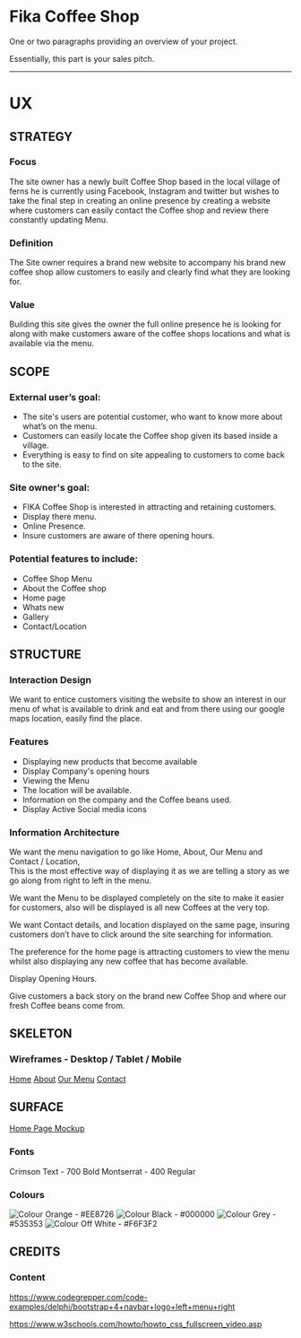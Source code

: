 # Fika Coffee Shop

One or two paragraphs providing an overview of your project.

Essentially, this part is your sales pitch.

---

# UX

## STRATEGY

### Focus
The site owner has a newly built Coffee Shop based in the local village of ferns he is currently using Facebook, 
Instagram and twitter but wishes to take the final step in creating an online presence by creating a website where customers 
can easily contact the Coffee shop and review there constantly updating Menu.

### Definition
The Site owner requires a brand new website to accompany his brand new coffee shop allow customers to easily and clearly 
find what they are looking for.

### Value
Building this site gives the owner the full online presence he is looking for along with make customers aware of the 
coffee shops locations and what is available via the menu.

## SCOPE

### External user’s goal:
* The site's users are potential customer, who want to know more about what’s on the menu.
* Customers can easily locate the Coffee shop given its based inside a village.
* Everything is easy to find on site appealing to customers to come back to the site.

### Site owner's goal:
* FIKA Coffee Shop is interested in attracting and retaining customers.
* Display there menu.
* Online Presence.
* Insure customers are aware of there opening hours.

### Potential features to include:
* Coffee Shop Menu
* About the Coffee shop
* Home page
* Whats new
* Gallery
* Contact/Location

## STRUCTURE

### Interaction Design
We want to entice customers visiting the website to show an interest in our menu of what is available to drink and eat 
and from there using our google maps location, easily find the place.

### Features
* Displaying new products that become available
* Display Company's opening hours
* Viewing the Menu
* The location will be available.
* Information on the company and the Coffee beans used.
* Display Active Social media icons

### Information Architecture
We want the menu navigation to go like Home, About, Our Menu and Contact / Location,  
This is the most effective way of displaying it as we are telling a story as we go along from right to left in the menu.

We want the Menu to be displayed completely on the site to make it easier for customers, 
also will be displayed is all new Coffees at the very top.

We want Contact details, and location displayed on the same page, insuring customers don’t 
have to click around the site searching for information.

The preference for the home page is attracting customers to view the menu 
whilst also displaying any new coffee that has become available.

Display Opening Hours.

Give customers a back story on the brand new Coffee Shop and where our fresh Coffee beans come from.

## SKELETON

### Wireframes - Desktop / Tablet / Mobile
[Home](https://drive.google.com/file/d/1J9JKrpYp0quS1dLG2qZ3of4_DzaxZClT/view?usp=sharing)
[About](https://drive.google.com/file/d/1lm8sIRqByWYsKO7xWgX5oq0VNCw72cu5/view?usp=sharing)
[Our Menu](https://drive.google.com/file/d/1wFJJ4I3WXV5JcUyHlb1QDr29mIiaTpgD/view?usp=sharing)
[Contact](https://drive.google.com/file/d/1vLAk6s96upJuWCsRrJvRDJxYRradIpvC/view?usp=sharing)

## SURFACE

[Home Page Mockup](https://drive.google.com/file/d/1URRS-ovybQkNFAfDayLxMoj6YSZM3AxA/view?usp=sharing)

### Fonts
Crimson Text - 700 Bold
Montserrat - 400 Regular

### Colours
![Colour Orange](..images/Orange-EE8726.png) - #EE8726
![Colour Black](..images/Black.png) - #000000
![Colour Grey](..images/Grey.png) - #535353
![Colour Off White](..images/Off-white.png) - #F6F3F2 




## CREDITS

### Content

https://www.codegrepper.com/code-examples/delphi/bootstrap+4+navbar+logo+left+menu+right

https://www.w3schools.com/howto/howto_css_fullscreen_video.asp